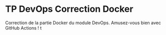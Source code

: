 # TP DevOps Correction Docker

Correction de la partie Docker du module DevOps. Amusez-vous bien avec GitHub Actions !
t

